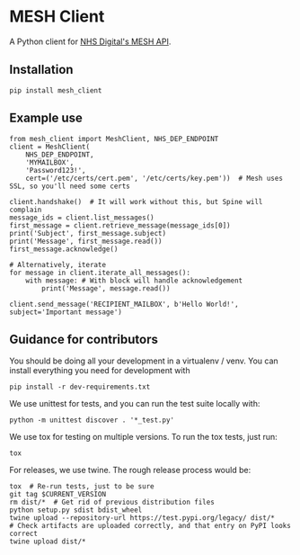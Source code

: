 MESH Client
===========

A Python client for [NHS Digital's MESH API](https://meshapi.docs.apiary.io/).

Installation
------------

```
pip install mesh_client
```

Example use
-----------

```
from mesh_client import MeshClient, NHS_DEP_ENDPOINT
client = MeshClient(
    NHS_DEP_ENDPOINT,
    'MYMAILBOX',
    'Password123!',
    cert=('/etc/certs/cert.pem', '/etc/certs/key.pem'))  # Mesh uses SSL, so you'll need some certs

client.handshake()  # It will work without this, but Spine will complain
message_ids = client.list_messages()
first_message = client.retrieve_message(message_ids[0])
print('Subject', first_message.subject)
print('Message', first_message.read())
first_message.acknowledge()

# Alternatively, iterate
for message in client.iterate_all_messages():
    with message: # With block will handle acknowledgement
        print('Message', message.read())

client.send_message('RECIPIENT_MAILBOX', b'Hello World!', subject='Important message')
```

Guidance for contributors
-------------------------

You should be doing all your development in a virtualenv / venv. You can install
everything you need for development with

```
pip install -r dev-requirements.txt
```

We use unittest for tests, and you can run the test suite locally with:

```
python -m unittest discover . '*_test.py'
```

We use tox for testing on multiple versions. To run the tox tests, just run:

```
tox
```

For releases, we use twine. The rough release process would be:

```
tox  # Re-run tests, just to be sure
git tag $CURRENT_VERSION
rm dist/*  # Get rid of previous distribution files
python setup.py sdist bdist_wheel
twine upload --repository-url https://test.pypi.org/legacy/ dist/*
# Check artifacts are uploaded correctly, and that entry on PyPI looks correct
twine upload dist/*
```
